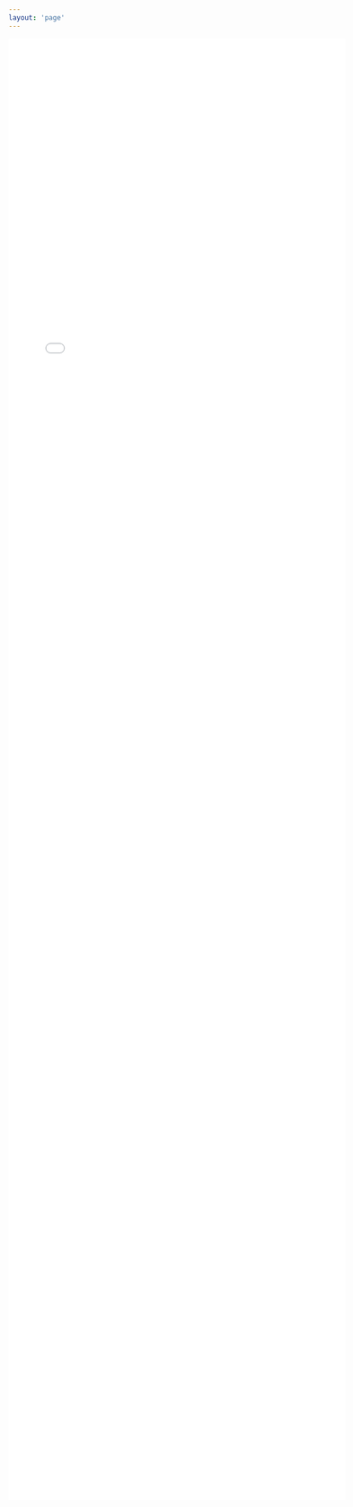 ```yaml
---
layout: 'page'
---
```


<iframe src="./4c" width="600" height="2600" frameBorder="0" scrolling="no"/>
